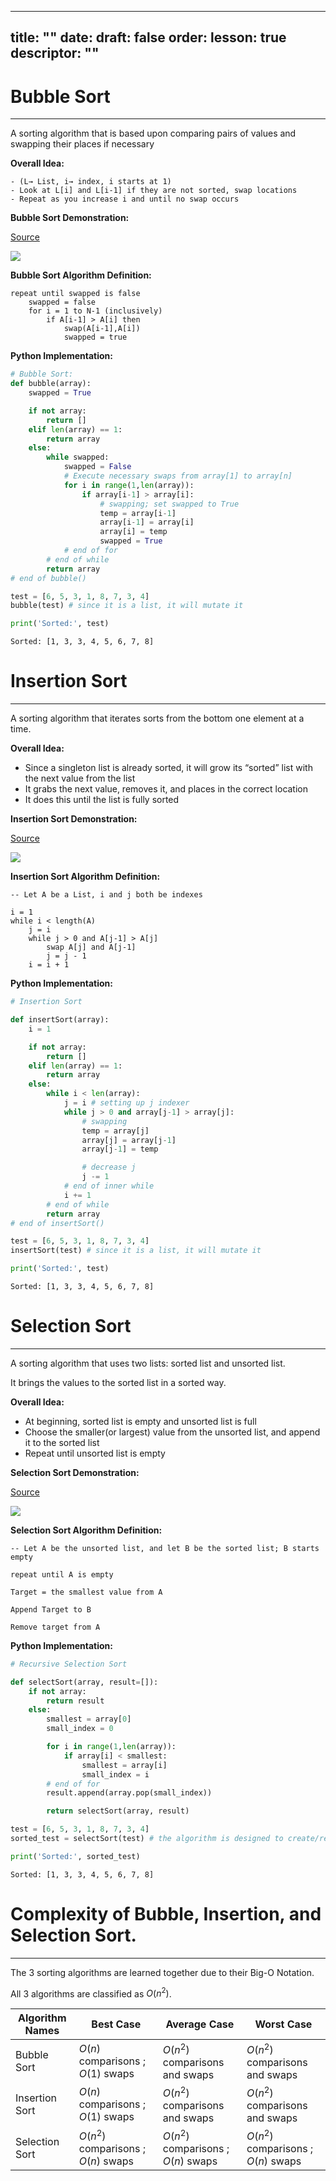 
---
title: ""
date:
draft: false
order:
lesson: true
descriptor: ""
---

# Bubble Sort
---

A sorting algorithm that is based upon comparing pairs of values and swapping their places if necessary

**Overall Idea:** 
    
```
- (L→ List, i→ index, i starts at 1)    
- Look at L[i] and L[i-1] if they are not sorted, swap locations
- Repeat as you increase i and until no swap occurs
```

**Bubble Sort Demonstration:**

[Source](https://upload.wikimedia.org/wikipedia/commons/c/c8/Bubble-sort-example-300px.gif)

<img src='./src/bubble.gif'/>

**Bubble Sort Algorithm Definition:**
```
repeat until swapped is false
	swapped = false
	for i = 1 to N-1 (inclusively)
		if A[i-1] > A[i] then
			swap(A[i-1],A[i])
			swapped = true
```
**Python Implementation:**


```python
# Bubble Sort:
def bubble(array):
    swapped = True

    if not array:
        return []
    elif len(array) == 1:
        return array
    else:
        while swapped:
            swapped = False
            # Execute necessary swaps from array[1] to array[n]
            for i in range(1,len(array)):
                if array[i-1] > array[i]:
                    # swapping; set swapped to True
                    temp = array[i-1]
                    array[i-1] = array[i]
                    array[i] = temp
                    swapped = True
            # end of for
        # end of while
        return array
# end of bubble()

test = [6, 5, 3, 1, 8, 7, 3, 4]
bubble(test) # since it is a list, it will mutate it

print('Sorted:', test)
```

    Sorted: [1, 3, 3, 4, 5, 6, 7, 8]


# Insertion Sort
---

A sorting algorithm that iterates sorts from the bottom one element at a time.

**Overall Idea:**
- Since a singleton list is already sorted, it will grow its “sorted” list with the next value from the list
- It grabs the next value, removes it, and places in the correct location
- It does this until the list is fully sorted

**Insertion Sort Demonstration:**

[Source](https://upload.wikimedia.org/wikipedia/commons/0/0f/Insertion-sort-example-300px.gif)

<img src='./src/insert.gif' />

**Insertion Sort Algorithm Definition:**
```
-- Let A be a List, i and j both be indexes

i = 1
while i < length(A)
	j = i
	while j > 0 and A[j-1] > A[j]
		swap A[j] and A[j-1]
		j = j - 1
	i = i + 1

```
**Python Implementation:**


```python
# Insertion Sort

def insertSort(array):
    i = 1

    if not array:
        return []
    elif len(array) == 1:
        return array
    else:
        while i < len(array):
            j = i # setting up j indexer
            while j > 0 and array[j-1] > array[j]:
                # swapping
                temp = array[j]
                array[j] = array[j-1]
                array[j-1] = temp

                # decrease j
                j -= 1
            # end of inner while
            i += 1
        # end of while
        return array
# end of insertSort()

test = [6, 5, 3, 1, 8, 7, 3, 4]
insertSort(test) # since it is a list, it will mutate it

print('Sorted:', test)
```

    Sorted: [1, 3, 3, 4, 5, 6, 7, 8]


# Selection Sort
---

A sorting algorithm that uses two lists: sorted list and unsorted list. 

It brings the values to the sorted list in a sorted way.

**Overall Idea:**
- At beginning, sorted list is empty and unsorted list is full
- Choose the smaller(or largest) value from the unsorted list, and append it to the sorted list
- Repeat until unsorted list is empty

**Selection Sort Demonstration:**

[Source](https://upload.wikimedia.org/wikipedia/commons/9/94/Selection-Sort-Animation.gif)

<img src='./src/select.gif' />

**Selection Sort Algorithm Definition:**
```
-- Let A be the unsorted list, and let B be the sorted list; B starts empty

repeat until A is empty

Target = the smallest value from A

Append Target to B

Remove target from A
```

**Python Implementation:**


```python
# Recursive Selection Sort

def selectSort(array, result=[]):
    if not array:
        return result
    else:
        smallest = array[0]
        small_index = 0

        for i in range(1,len(array)):
            if array[i] < smallest:
                smallest = array[i]
                small_index = i
        # end of for
        result.append(array.pop(small_index))

        return selectSort(array, result)

test = [6, 5, 3, 1, 8, 7, 3, 4]
sorted_test = selectSort(test) # the algorithm is designed to create/return a new list

print('Sorted:', sorted_test)
```

    Sorted: [1, 3, 3, 4, 5, 6, 7, 8]


# Complexity of Bubble, Insertion, and Selection Sort.
---

The 3 sorting algorithms are learned together due to their Big-O Notation.

All 3 algorithms are classified as $O(n^2)$.

| Algorithm Names | Best Case | Average Case | Worst Case |
| - | - | - | - |
| Bubble Sort | $O(n)$ comparisons ; $O(1)$ swaps | $O(n^2)$ comparisons and swaps | $O(n^2)$ comparisons and swaps |
| Insertion Sort | $O(n)$ comparisons ; $O(1)$ swaps | $O(n^2)$ comparisons and swaps | $O(n^2)$ comparisons and swaps | 
| Selection Sort | $O(n^2)$ comparisons ; $O(n)$ swaps | $O(n^2)$ comparisons ; $O(n)$ swaps | $O(n^2)$ comparisons ; $O(n)$ swaps |


```python

```
